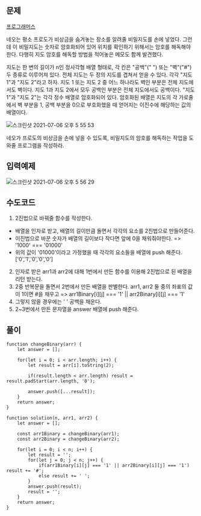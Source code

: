 ## 문제

[프로그래머스](https://programmers.co.kr/learn/courses/30/lessons/17681)

네오는 평소 프로도가 비상금을 숨겨놓는 장소를 알려줄 비밀지도를 손에 넣었다. 그런데 이 비밀지도는 숫자로 암호화되어 있어 위치를 확인하기 위해서는 암호를 해독해야 한다. 다행히 지도 암호를 해독할 방법을 적어놓은 메모도 함께 발견했다.

지도는 한 변의 길이가 n인 정사각형 배열 형태로, 각 칸은 "공백"(" ") 또는 "벽"("#") 두 종류로 이루어져 있다.
전체 지도는 두 장의 지도를 겹쳐서 얻을 수 있다. 각각 "지도 1"과 "지도 2"라고 하자. 지도 1 또는 지도 2 중 어느 하나라도 벽인 부분은 전체 지도에서도 벽이다. 지도 1과 지도 2에서 모두 공백인 부분은 전체 지도에서도 공백이다.
"지도 1"과 "지도 2"는 각각 정수 배열로 암호화되어 있다.
암호화된 배열은 지도의 각 가로줄에서 벽 부분을 1, 공백 부분을 0으로 부호화했을 때 얻어지는 이진수에 해당하는 값의 배열이다.

![스크린샷 2021-07-06 오후 5 55 53](https://user-images.githubusercontent.com/72539723/124572188-6b776180-de83-11eb-9fa0-6beed54eb49e.png)

네오가 프로도의 비상금을 손에 넣을 수 있도록, 비밀지도의 암호를 해독하는 작업을 도와줄 프로그램을 작성하라.

## 입력예제

![스크린샷 2021-07-06 오후 5 56 29](https://user-images.githubusercontent.com/72539723/124572284-7fbb5e80-de83-11eb-8058-1061c8fd96a1.png)

## 수도코드

1. 2진법으로 바꿔줄 함수를 작성한다.

- 배열을 인자로 받고, 배열의 길이만큼 돌면서 각각의 요소를 2진법으로 만들어준다.
- 이진법으로 바꾼 숫자가 배열의 길이보다 작다면 앞에 0을 채워줘야한다. => '1000' === '01000'
- 위의 값이 '01000'이라고 가정했을 때 각각의 요소들을 배열에 push 해준다. ['0','1','0','0','0']

2. 인자로 받은 arr1과 arr2에 대해 1번에서 만든 함수를 이용해 2진법으로 된 배열을 리턴 받는다.
3. 2중 반복문을 돌면서 2번에서 만든 배열을 판별한다. arr1, arr2 둘 중의 좌표의 값이 1이면 #을 채우고 => arr1Binary[i][j] === '1' || arr2Binary[i][j] === '1'
4. 그렇지 않을 경우에는 ' ' 공백을 채운다.
5. 2~3번에서 만든 문자열을 answer 배열에 push 해준다.

## 풀이

```
function changeBinary(arr) {
    let answer = [];

    for(let i = 0; i < arr.length; i++) {
        let result = arr[i].toString(2);

        if(result.length < arr.length) result = result.padStart(arr.length, '0');

        answer.push([...result]);
    }
    return answer;
}

function solution(n, arr1, arr2) {
    let answer = [];

    const arr1Binary = changeBinary(arr1);
    const arr2Binary = changeBinary(arr2);

    for(let i = 0; i < n; i++) {
        let result = '';
        for(let j = 0; j < n; j++) {
            if(arr1Binary[i][j] === '1' || arr2Binary[i][j] === '1') result += '#';
            else result += ' ';
        }
        answer.push(result);
        result = '';
    }
    return answer;
}
```
